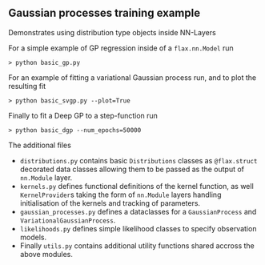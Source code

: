 ## Gaussian processes training example

Demonstrates using distribution type objects inside NN-Layers

For a simple example of GP regression
inside of a `flax.nn.Model` run

```
> python basic_gp.py
```

For an example of fitting a variational Gaussian
process run, and to plot the resulting fit

```shell script
> python basic_svgp.py --plot=True
```

Finally to fit a Deep GP to a step-function run

```shell script
> python basic_dgp --num_epochs=50000
```

The additional files
* `distributions.py` contains basic `Distributions` classes
as `@flax.struct` decorated data classes allowing them to be passed
as the output of `nn.Module` layer.
* `kernels.py` defines functional definitions of the kernel function, 
as well `KernelProvider`s taking the form of `nn.Module` layers handling
initialisation of the kernels and tracking of parameters.
* `gaussian_processes.py` defines a dataclasses for a `GaussianProcess`
and `VariationalGaussianProcess`.
* `likelihoods.py` defines simple likelihood classes to specify observation models.
* Finally `utils.py` contains additional utility functions shared accross the above
modules.

